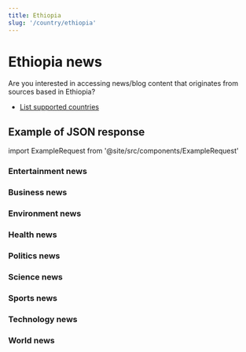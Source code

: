 ```yaml
---
title: Ethiopia
slug: '/country/ethiopia'
---
```


# Ethiopia news

Are you interested in accessing news/blog content that originates from sources based in Ethiopia?

- [List supported countries](/get-articles/countries)

## Example of JSON response

import ExampleRequest from '@site/src/components/ExampleRequest'

### Entertainment news
<ExampleRequest url="https://api.apitube.io/v1/news/articles?limit=2&category=news/Arts_and_Entertainment&country=et"></ExampleRequest>

### Business news
<ExampleRequest url="https://api.apitube.io/v1/news/articles?limit=2&category=news/Business&country=et"></ExampleRequest>

### Environment news
<ExampleRequest url="https://api.apitube.io/v1/news/articles?limit=2&category=news/Environment&country=et"></ExampleRequest>

### Health news
<ExampleRequest url="https://api.apitube.io/v1/news/articles?limit=2&category=news/Health&country=et"></ExampleRequest>

### Politics news
<ExampleRequest url="https://api.apitube.io/v1/news/articles?limit=2&category=news/Politics&country=et"></ExampleRequest>

### Science news
<ExampleRequest url="https://api.apitube.io/v1/news/articles?limit=2&category=news/Science&country=et"></ExampleRequest>

### Sports news
<ExampleRequest url="https://api.apitube.io/v1/news/articles?limit=2&category=news/Sports&country=et"></ExampleRequest>

### Technology news
<ExampleRequest url="https://api.apitube.io/v1/news/articles?limit=2&category=news/Technology&country=et"></ExampleRequest>

### World news
<ExampleRequest url="https://api.apitube.io/v1/news/articles?limit=2&category=news/World&country=et"></ExampleRequest>
